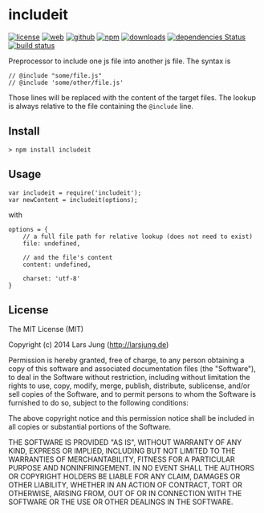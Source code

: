 # includeit

[![license][license-img]][github] [![web][web-img]][web] [![github][github-img]][github] [![npm][npm-img]][npm]
[![downloads][npm-dm-img]][npm] [![dependencies Status][david-img]][david] [![build status][travis-img]][travis]

Preprocessor to include one js file into another js file. The syntax is

    // @include "some/file.js"
    // @include 'some/other/file.js'

Those lines will be replaced with the content of the target files. The lookup
is always relative to the file containing the `@include` line.


## Install

    > npm install includeit


## Usage

    var includeit = require('includeit');
    var newContent = includeit(options);

with

    options = {
        // a full file path for relative lookup (does not need to exist)
        file: undefined,

        // and the file's content
        content: undefined,

        charset: 'utf-8'
    }


## License
The MIT License (MIT)

Copyright (c) 2014 Lars Jung (http://larsjung.de)

Permission is hereby granted, free of charge, to any person obtaining a copy
of this software and associated documentation files (the "Software"), to deal
in the Software without restriction, including without limitation the rights
to use, copy, modify, merge, publish, distribute, sublicense, and/or sell
copies of the Software, and to permit persons to whom the Software is
furnished to do so, subject to the following conditions:

The above copyright notice and this permission notice shall be included in
all copies or substantial portions of the Software.

THE SOFTWARE IS PROVIDED "AS IS", WITHOUT WARRANTY OF ANY KIND, EXPRESS OR
IMPLIED, INCLUDING BUT NOT LIMITED TO THE WARRANTIES OF MERCHANTABILITY,
FITNESS FOR A PARTICULAR PURPOSE AND NONINFRINGEMENT. IN NO EVENT SHALL THE
AUTHORS OR COPYRIGHT HOLDERS BE LIABLE FOR ANY CLAIM, DAMAGES OR OTHER
LIABILITY, WHETHER IN AN ACTION OF CONTRACT, TORT OR OTHERWISE, ARISING FROM,
OUT OF OR IN CONNECTION WITH THE SOFTWARE OR THE USE OR OTHER DEALINGS IN
THE SOFTWARE.


[web]: http://larsjung.de/includeit/
[github]: https://github.com/lrsjng/includeit
[npm]: https://www.npmjs.org/package/includeit
[david]: https://david-dm.org/lrsjng/includeit
[travis]: https://travis-ci.org/lrsjng/includeit

[license-img]: http://img.shields.io/badge/license-MIT-a0a060.svg?style=flat-square
[web-img]: http://img.shields.io/badge/web-larsjung.de/includeit-a0a060.svg?style=flat-square
[github-img]: http://img.shields.io/badge/github-lrsjng/includeit-a0a060.svg?style=flat-square
[npm-img]: http://img.shields.io/badge/npm-includeit-a0a060.svg?style=flat-square

[npm-v-img]: http://img.shields.io/npm/v/includeit.svg?style=flat-square
[npm-dm-img]: http://img.shields.io/npm/dm/includeit.svg?style=flat-square
[npm-l-img]: http://img.shields.io/npm/l/includeit.svg?style=flat-square
[david-img]: http://img.shields.io/david/lrsjng/includeit.svg?style=flat-square
[travis-img]: http://img.shields.io/travis/lrsjng/includeit.svg?style=flat-square
